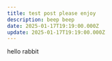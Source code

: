 ```yaml
---
title: test post please enjoy
description: beep beep
date: 2025-01-17T19:19:00.000Z
update: 2025-01-17T19:19:00.000Z
---
```

hello rabbit

